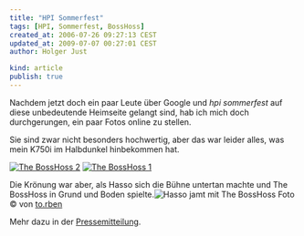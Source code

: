 ```yaml
---
title: "HPI Sommerfest"
tags: [HPI, Sommerfest, BossHoss]
created_at: 2006-07-26 09:27:13 CEST
updated_at: 2009-07-07 00:27:01 CEST
author: Holger Just

kind: article
publish: true
---
```


Nachdem jetzt doch ein paar Leute über Google und *hpi sommerfest* auf diese unbedeutende Heimseite gelangt sind, hab ich mich doch durchgerungen, ein paar Fotos online zu stellen.

Sie sind zwar nicht besonders hochwertig, aber das war leider alles, was mein K750i im Halbdunkel hinbekommen hat.

<a href="http://www.flickr.com/photos/meine-erde/198647393/"><img src="http://static.flickr.com/58/198647393_6e8774015a.jpg" alt="The BossHoss 2" title="live on stage" class="center"/></a>
<a href="http://www.flickr.com/photos/meine-erde/198647392/"><img src="http://static.flickr.com/67/198647392_d64d1ecf1e.jpg" alt="The BossHoss 1" title="live on stage" class="center"/></a><br/>

Die Krönung war aber, als Hasso sich die Bühne untertan machte und The BossHoss in Grund und Boden spielte.<img src="http://static.zooomr.com/images/062add70424d5fbef1e26af535addf1c0a55eb70.jpg" alt="Hasso jamt mit The BossHoss" class="center"/>
Foto © von [to.rben](http://beta.zooomr.com/photos/torben/87614/)

Mehr dazu in der [Pressemitteilung](http://www.hpi.uni-potsdam.de/presse/newsaktuelleinzelansicht/article/673/sommerfest-plattner-rockt-mit-the-bosshoss.html).